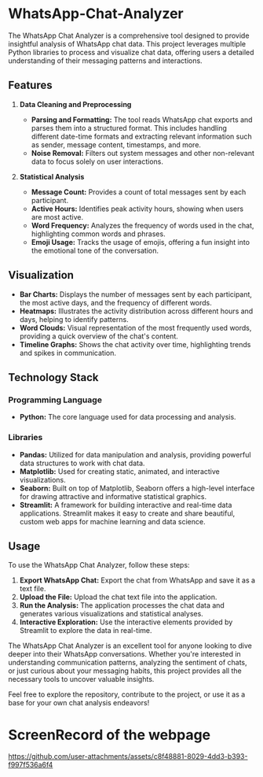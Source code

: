 # WhatsApp-Chat-Analyzer

The WhatsApp Chat Analyzer is a comprehensive tool designed to provide insightful analysis of WhatsApp chat data. This project leverages multiple Python libraries to process and visualize chat data, offering users a detailed understanding of their messaging patterns and interactions.

## Features

1. **Data Cleaning and Preprocessing**
   - **Parsing and Formatting:** The tool reads WhatsApp chat exports and parses them into a structured format. This includes handling different date-time formats and extracting relevant information such as sender, message content, timestamps, and more.
   - **Noise Removal:** Filters out system messages and other non-relevant data to focus solely on user interactions.

2. **Statistical Analysis**
   - **Message Count:** Provides a count of total messages sent by each participant.
   - **Active Hours:** Identifies peak activity hours, showing when users are most active.
   - **Word Frequency:** Analyzes the frequency of words used in the chat, highlighting common words and phrases.
   - **Emoji Usage:** Tracks the usage of emojis, offering a fun insight into the emotional tone of the conversation.

## Visualization

- **Bar Charts:** Displays the number of messages sent by each participant, the most active days, and the frequency of different words.
- **Heatmaps:** Illustrates the activity distribution across different hours and days, helping to identify patterns.
- **Word Clouds:** Visual representation of the most frequently used words, providing a quick overview of the chat's content.
- **Timeline Graphs:** Shows the chat activity over time, highlighting trends and spikes in communication.

## Technology Stack

### Programming Language

- **Python:** The core language used for data processing and analysis.

### Libraries

- **Pandas:** Utilized for data manipulation and analysis, providing powerful data structures to work with chat data.
- **Matplotlib:** Used for creating static, animated, and interactive visualizations.
- **Seaborn:** Built on top of Matplotlib, Seaborn offers a high-level interface for drawing attractive and informative statistical graphics.
- **Streamlit:** A framework for building interactive and real-time data applications. Streamlit makes it easy to create and share beautiful, custom web apps for machine learning and data science.

## Usage

To use the WhatsApp Chat Analyzer, follow these steps:

1. **Export WhatsApp Chat:** Export the chat from WhatsApp and save it as a text file.
2. **Upload the File:** Upload the chat text file into the application.
3. **Run the Analysis:** The application processes the chat data and generates various visualizations and statistical analyses.
4. **Interactive Exploration:** Use the interactive elements provided by Streamlit to explore the data in real-time.

The WhatsApp Chat Analyzer is an excellent tool for anyone looking to dive deeper into their WhatsApp conversations. Whether you're interested in understanding communication patterns, analyzing the sentiment of chats, or just curious about your messaging habits, this project provides all the necessary tools to uncover valuable insights.

Feel free to explore the repository, contribute to the project, or use it as a base for your own chat analysis endeavors!

# ScreenRecord of the webpage


https://github.com/user-attachments/assets/c8f48881-8029-4dd3-b393-f997f536a6f4



